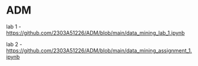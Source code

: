 # ADM
lab 1 - https://github.com/2303A51226/ADM/blob/main/data_mining_lab_1.ipynb

lab 2 - https://github.com/2303A51226/ADM/blob/main/data_mining_assignment_1.ipynb
